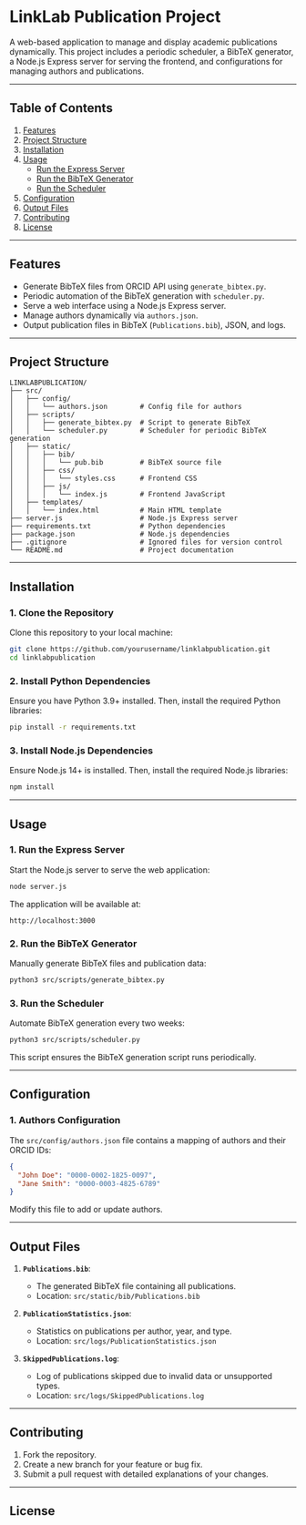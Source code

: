 # **LinkLab Publication Project**

A web-based application to manage and display academic publications dynamically. This project includes a periodic scheduler, a BibTeX generator, a Node.js Express server for serving the frontend, and configurations for managing authors and publications.

---

## **Table of Contents**

1. [Features](#features)
2. [Project Structure](#project-structure)
3. [Installation](#installation)
4. [Usage](#usage)
   - [Run the Express Server](#run-the-express-server)
   - [Run the BibTeX Generator](#run-the-bibtex-generator)
   - [Run the Scheduler](#run-the-scheduler)
5. [Configuration](#configuration)
6. [Output Files](#output-files)
7. [Contributing](#contributing)
8. [License](#license)

---

## **Features**

- Generate BibTeX files from ORCID API using `generate_bibtex.py`.
- Periodic automation of the BibTeX generation with `scheduler.py`.
- Serve a web interface using a Node.js Express server.
- Manage authors dynamically via `authors.json`.
- Output publication files in BibTeX (`Publications.bib`), JSON, and logs.

---

## **Project Structure**

```plaintext
LINKLABPUBLICATION/
├── src/
│   ├── config/
│   │   └── authors.json        # Config file for authors
│   ├── scripts/
│   │   ├── generate_bibtex.py  # Script to generate BibTeX
│   │   └── scheduler.py        # Scheduler for periodic BibTeX generation
│   ├── static/
│   │   ├── bib/
│   │   │   └── pub.bib         # BibTeX source file
│   │   ├── css/
│   │   │   └── styles.css      # Frontend CSS
│   │   ├── js/
│   │   │   └── index.js        # Frontend JavaScript
│   ├── templates/
│   │   └── index.html          # Main HTML template
├── server.js                   # Node.js Express server
├── requirements.txt            # Python dependencies
├── package.json                # Node.js dependencies
├── .gitignore                  # Ignored files for version control
└── README.md                   # Project documentation
```

---

## **Installation**

### **1. Clone the Repository**
Clone this repository to your local machine:
```bash
git clone https://github.com/yourusername/linklabpublication.git
cd linklabpublication
```

### **2. Install Python Dependencies**
Ensure you have Python 3.9+ installed. Then, install the required Python libraries:
```bash
pip install -r requirements.txt
```

### **3. Install Node.js Dependencies**
Ensure Node.js 14+ is installed. Then, install the required Node.js libraries:
```bash
npm install
```

---

## **Usage**

### **1. Run the Express Server**
Start the Node.js server to serve the web application:
```bash
node server.js
```
The application will be available at:
```
http://localhost:3000
```

### **2. Run the BibTeX Generator**
Manually generate BibTeX files and publication data:
```bash
python3 src/scripts/generate_bibtex.py
```

### **3. Run the Scheduler**
Automate BibTeX generation every two weeks:
```bash
python3 src/scripts/scheduler.py
```
This script ensures the BibTeX generation script runs periodically.

---

## **Configuration**

### **1. Authors Configuration**
The `src/config/authors.json` file contains a mapping of authors and their ORCID IDs:
```json
{
  "John Doe": "0000-0002-1825-0097",
  "Jane Smith": "0000-0003-4825-6789"
}
```

Modify this file to add or update authors.

---

## **Output Files**

1. **`Publications.bib`**:
   - The generated BibTeX file containing all publications.
   - Location: `src/static/bib/Publications.bib`

2. **`PublicationStatistics.json`**:
   - Statistics on publications per author, year, and type.
   - Location: `src/logs/PublicationStatistics.json`

3. **`SkippedPublications.log`**:
   - Log of publications skipped due to invalid data or unsupported types.
   - Location: `src/logs/SkippedPublications.log`

---

## **Contributing**

1. Fork the repository.
2. Create a new branch for your feature or bug fix.
3. Submit a pull request with detailed explanations of your changes.

---

## **License**

